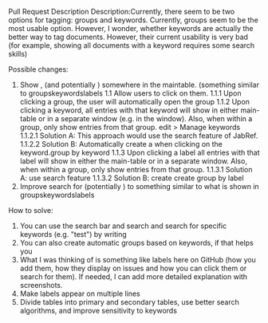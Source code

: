 Pull Request Description
Description:Currently, there seem to be two options for tagging: groups and keywords. Currently, groups seem to be the most usable option. However, I wonder, whether keywords are actually the better way to tag documents. However, their current usability is very bad (for example, showing all documents with a keyword requires some search skills)

Possible changes:
1. Show , (and potentially ) somewhere in the maintable. (something similar to groupskeywordslabels
1.1 Allow users to click on them.
 1.1.1 Upon clicking a group, the user will automatically open the group
 1.1.2 Upon clicking a keyword, all entries with that keyword will show in either main-table or in a separate window (e.g. in the window). Also, when within a group, only show entries from that group. edit > Manage keywords
1.1.2.1 Solution A: This approach would use the search feature of JabRef.
1.1.2.2 Solution B: Automatically create a when clicking on the keyword.group by keyword
  1.1.3 Upon clicking a label all entries with that label will show in either the main-table or in a separate window. Also, when within a group, only show entries from that group.
1.1.3.1 Solution A: use search feature
1.1.3.2 Solution B: create create group by label
2. Improve search for (potentially ) to something similar to what is shown in groupskeywordslabels

How to solve:
1.	You can use the search bar and search and search for specific keywords (e.g. "test") by writing
2.	You can also create automatic groups based on keywords, if that helps you
3.	What I was thinking of is something like labels here on GitHub (how you add them, how they display on issues and how you can click them or search for them). If needed, I can add more detailed explanation with screenshots.
4.	Make labels appear on multiple lines
5.	Divide tables into primary and secondary tables, use better search algorithms, and improve sensitivity to keywords



